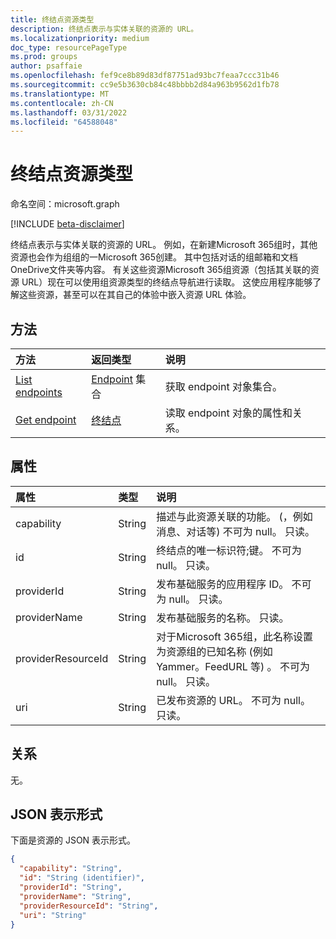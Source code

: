```yaml
---
title: 终结点资源类型
description: 终结点表示与实体关联的资源的 URL。
ms.localizationpriority: medium
doc_type: resourcePageType
ms.prod: groups
author: psaffaie
ms.openlocfilehash: fef9ce8b89d83df87751ad93bc7feaa7ccc31b46
ms.sourcegitcommit: cc9e5b3630cb84c48bbbb2d84a963b9562d1fb78
ms.translationtype: MT
ms.contentlocale: zh-CN
ms.lasthandoff: 03/31/2022
ms.locfileid: "64588048"
---
```

# <a name="endpoint-resource-type"></a>终结点资源类型

命名空间：microsoft.graph

[!INCLUDE [beta-disclaimer](../../includes/beta-disclaimer.md)]

终结点表示与实体关联的资源的 URL。 例如，在新建Microsoft 365组时，其他资源也会作为组组的一Microsoft 365创建。 其中包括对话的组邮箱和文档OneDrive文件夹等内容。 有关这些资源Microsoft 365组资源（包括其关联的资源 URL）现在可以使用组资源类型的终结点导航进行读取。 这使应用程序能够了解这些资源，甚至可以在其自己的体验中嵌入资源 URL 体验。

## <a name="methods"></a>方法

| 方法                                           | 返回类型                        | 说明                                              |
| :----------------------------------------------- | :--------------------------------- | :------------------------------------------------------- |
| [List endpoints](../api/group-list-endpoints.md) | [Endpoint](endpoint.md) 集合 | 获取 endpoint 对象集合。                       |
| [Get endpoint](../api/endpoint-get.md)           | [终结点](endpoint.md)            | 读取 endpoint 对象的属性和关系。 |

## <a name="properties"></a>属性

| 属性           | 类型   | 说明                                                                                                                      |
| :----------------- | :----- | :------------------------------------------------------------------------------------------------------------------------------- |
| capability         | String | 描述与此资源关联的功能。  (，例如消息、对话等) 不可为 null。 只读。    |
| id                 | String | 终结点的唯一标识符;键。 不可为 null。 只读。                                                                |
| providerId         | String | 发布基础服务的应用程序 ID。 不可为 null。 只读。                                                    |
| providerName       | String | 发布基础服务的名称。 只读。                                                                            |
| providerResourceId | String | 对于Microsoft 365组，此名称设置为资源组的已知名称 (例如Yammer。FeedURL 等) 。 不可为 null。 只读。 |
| uri                | String | 已发布资源的 URL。 不可为 null。 只读。                                                                          |

## <a name="relationships"></a>关系

无。

## <a name="json-representation"></a>JSON 表示形式

下面是资源的 JSON 表示形式。

<!-- {
  "blockType": "resource",
  "optionalProperties": [

  ],
  "@odata.type": "microsoft.graph.endpoint"
}-->

```json
{
  "capability": "String",
  "id": "String (identifier)",
  "providerId": "String",
  "providerName": "String",
  "providerResourceId": "String",
  "uri": "String"
}
```

<!-- uuid: 8fcb5dbc-d5aa-4681-8e31-b001d5168d79
2015-10-25 14:57:30 UTC -->
<!--
{
  "type": "#page.annotation",
  "description": "Endpoint resource",
  "keywords": "",
  "section": "documentation",
  "tocPath": "",
  "suppressions": []
}
-->
